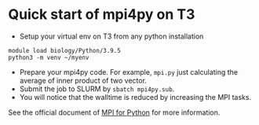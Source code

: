# Quick start of mpi4py on T3

- Setup your virtual env on T3 from any python installation
```
module load biology/Python/3.9.5
python3 -m venv ~/myenv
```
- Prepare your mpi4py code. For example, `mpi.py` just calculating the average of inner product of two vector.
- Submit the job to SLURM by `sbatch mpi4py.sub`.
- You will notice that the walltime is reduced by increasing the MPI tasks.

See the official document of [MPI for Python](https://mpi4py.readthedocs.io/en/stable/) for more information.
